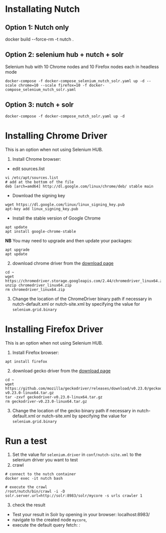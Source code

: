 # Installating Nutch
## Option 1: Nutch only
docker build --force-rm  -t nutch .

## Option 2:  selenium hub + nutch + solr
Selenium hub with 10 Chrome nodes and 10 Firefox nodes each in headless mode
```
docker-compose -f docker-compose_selenium_nutch_solr.yaml up -d --scale chrome=10 --scale firefox=10 -f docker-compose_selenium_nutch_solr.yaml
```
## Option 3: nutch + solr

```
docker-compose -f docker-compose_nutch_solr.yaml up -d
```

# Installing Chrome Driver

This is an option when not using Selenium HUB.

1) Install Chrome browser:
* edit sources.list

```
vi /etc/apt/sources.list
# add at the bottom of the file
deb [arch=amd64] http://dl.google.com/linux/chrome/deb/ stable main
```

* Download the signing key
```
wget https://dl.google.com/linux/linux_signing_key.pub
apt-key add linux_signing_key.pub
```

* Install the stable version of Google Chrome
```
apt update
apt install google-chrome-stable
```

**NB**
You may need to upgrade and then update your packages:
```
apt upgrade
apt update
```

2) download chrome driver from the [download page](http://chromedriver.chromium.org/downloads)
```
cd ~
wget https://chromedriver.storage.googleapis.com/2.44/chromedriver_linux64.zip
unzip chromedriver_linux64.zip
rm chromedriver_linux64.zip
```
3) Change the location of the ChromeDriver binary path if necessary in nutch-default.xml or nutch-site.xml by specifying
the value for `selenium.grid.binary`

# Installing Firefox Driver

This is an option when not using Selenium HUB.

1) Install Firefox browser:

```
apt install firefox
```

2) download gecko driver from the [download page](https://www.softwaretestinghelp.com/selenium-webdriver-selenium-tutorial-8/)
```
cd ~
wget https://github.com/mozilla/geckodriver/releases/download/v0.23.0/geckodriver-v0.23.0-linux64.tar.gz
tar -zxvf geckodriver-v0.23.0-linux64.tar.gz
rm geckodriver-v0.23.0-linux64.tar.gz
```
3) Change the location of the gecko binary path if necessary in nutch-default.xml or nutch-site.xml by specifying
the value for `selenium.grid.binary`

# Run a test
1) Set the value for `selenium.driver` in `conf/nutch-site.xml` to the selenium driver you want to test
2) crawl
```
# connect to the nutch container
docker exec -it nutch bash

# execute the crawl
/root/nutch/bin/crawl -i -D solr.server.url=http://solr:8983/solr/mycore -s urls crawler 1
```

3) check the result
- Test your result in Solr by opening in your browser:
localhost:8983/
- navigate to the created node `mycore`,
- execute the default query fetch: *:*
